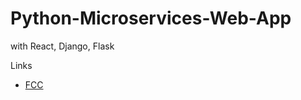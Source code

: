 # Python-Microservices-Web-App
with React, Django, Flask


Links

- [FCC](https://www.youtube.com/watch?v=0iB5IPoTDts)